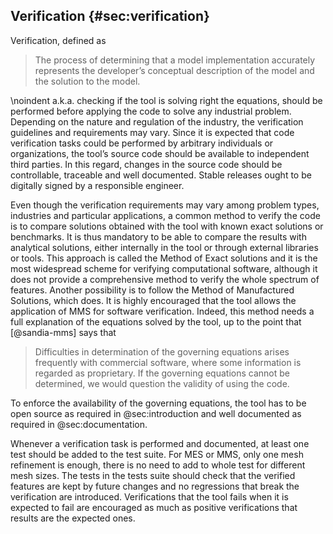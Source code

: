 ## Verification {#sec:verification}

Verification, defined as

>  The process of determining that a model implementation accurately represents the developer’s conceptual description of the model and the solution to the model.

\noindent
a.k.a. checking if the tool is solving right the equations, should be performed before applying the code to solve any industrial problem. Depending on the nature and regulation of the industry, the verification guidelines and requirements may vary. Since it is expected that code verification tasks could be performed by arbitrary individuals or organizations, the tool’s source code should be available to independent third parties. In this regard, changes in the source code should be controllable, traceable and well documented.
Stable releases ought to be digitally signed by a responsible engineer.

Even though the verification requirements may vary among problem types, industries and particular applications, a common method to verify the code is to compare solutions obtained with the tool with known exact solutions or benchmarks. It is thus mandatory to be able to compare the results with analytical solutions, either internally in the tool or through external libraries or tools. This approach is called the Method of Exact solutions and it is the most widespread scheme for verifying computational software, although it does not provide a comprehensive method to verify the whole spectrum of features. Another possibility is to follow the Method of Manufactured Solutions, which does. It is highly encouraged that the tool allows the application of MMS for software verification. Indeed, this method needs a full explanation of the equations solved by the tool, up to the point that [@sandia-mms] says that

> Difficulties in determination of the governing equations arises frequently with
> commercial software, where some information is regarded as proprietary.
> If the governing equations cannot be determined, we would question the validity of using the code.

To enforce the availability of the governing equations, the tool has to be open source as required in @sec:introduction and well documented as required in @sec:documentation.



Whenever a verification task is performed and documented, at least one test should be added to the test suite. For MES or MMS, only one mesh refinement is enough, there is no need to add to whole test for different mesh sizes. The tests in the tests suite should check that the verified features are kept by future changes and no regressions that break the verification are introduced. Verifications that the tool fails when it is expected to fail are encouraged as much as positive verifications that results are the expected ones.


